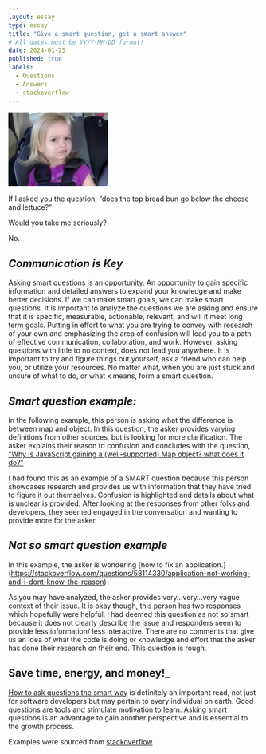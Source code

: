 ```yaml
---
layout: essay
type: essay
title: "Give a smart question, get a smart answer"
# All dates must be YYYY-MM-DD format!
date: 2024-01-25
published: true
labels:
  - Questions
  - Answers
  - stackoverflow
---
```

<img width="200px" class="rounded float-start pe-4" src="../img/little side eye.png"> 

If I asked you the question, “does the top bread bun go below the cheese and lettuce?”

Would you take me seriously?                                                                                                                                                    

No.                                                                                                                                             
                                                                                                                                                            


## _Communication is Key_
Asking smart questions is an opportunity. An opportunity to gain specific information and detailed answers to expand your knowledge and make better decisions. If we can make smart goals, we can make smart questions. It is important to analyze the questions we are asking and ensure that it is specific, measurable, actionable, relevant, and will it meet long term goals. Putting in effort to what you are trying to convey with research of your own and emphasizing the area of confusion will lead you to a path of effective communication, collaboration, and work. However, asking questions with little to no context, does not lead you anywhere. It is important to try and figure things out yourself, ask a friend who can help you, or utilize your resources. No matter what, when you are just stuck and unsure of what to do, or what x means, form a smart question.

## _Smart question example:_

In the following example, this person is asking what the difference is between map and object. In this question, the asker provides varying definitions from other sources, but is looking for more clarification. The asker explains their reason to confusion and concludes with the question, [“Why is JavaScript gaining a (well-supported) Map object? what does it do?”](https://stackoverflow.com/questions/18541940/map-vs-object-in-javascript)

I had found this as an example of a SMART question because this person showcases research and provides us with information that they have tried to figure it out themselves. Confusion is highlighted and details about what is unclear is provided. After looking at the responses from other folks and developers, they seemed engaged in the conversation and wanting to provide more for the asker.

## _Not so smart question example_
In this example, the asker is wondering [how to fix an application.] (https://stackoverflow.com/questions/58114330/application-not-working-and-i-dont-know-the-reason)

As you may have analyzed, the asker provides very…very…very vague context of their issue. It is okay though, this person has two responses which hopefully were helpful. I had deemed this question as not so smart because it does not clearly describe the issue and responders seem to provide less information/ less interactive. There are no comments that give us an idea of what the code is doing or knowledge and effort that the asker has done their research on their end. This question is rough. 

## Save time, energy, and money!_
[How to ask questions the smart way](http://www.catb.org/esr/faqs/smart-questions.html) is definitely an important read, not just for software developers but may pertain to every individual on earth. Good questions are tools and stimulate motivation to learn. Asking smart questions is an advantage to gain another perspective and is essential to the growth process. 




Examples were sourced from [stackoverflow](https://stackoverflow.com/) 

